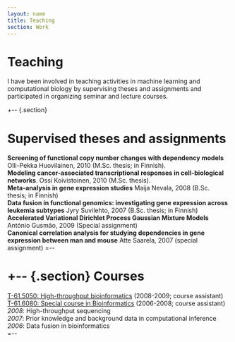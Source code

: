 ```yaml
---
layout: name
title: Teaching
section: Work
---
```


Teaching
========

I have been involved in teaching activities in machine learning and
computational biology by supervising theses and assignments and
participated in organizing seminar and lecture courses.

+-- {.section}

Supervised theses and assignments
=================================
**Screening of functional copy number changes with dependency models** Olli-Pekka Huovilainen, 2010 (M.Sc. thesis; in Finnish).  
**Modeling cancer-associated transcriptional responses in cell-biological networks**. Ossi Koivistoinen, 2010 (M.Sc. thesis).  
**Meta-analysis in gene expression studies** Maija Nevala, 2008 (B.Sc. thesis; in Finnish)  
**Data fusion in functional genomics: investigating gene expression across leukemia subtypes** Jyry Suvilehto, 2007  (B.Sc. thesis; in Finnish)  
**Accelerated Variational Dirichlet Process Gaussian Mixture Models** Ant&oacute;nio Gusm&atilde;o, 2009 (Special assignment)  
**Canonical correlation analysis for studying dependencies in gene expression between man and mouse** Atte Saarela, 2007 (special assignment)
=--


+-- {.section}
Courses
=======

[T-61.5050: High-throughput bioinformatics](https://noppa.tkk.fi/noppa/kurssi/t-61.5050/esite) (2008-2009; course assistant)  
[T-61.6080: Special course in Bioinformatics](https://noppa.tkk.fi/noppa/kurssi/t-61.6080/esite) (2006-2008; course assistant)  
_2008_: High-throughput sequencing   
_2007_: Prior knowledge and background data in computational inference   
_2006_: Data fusion in bioinformatics  
=--

